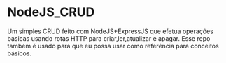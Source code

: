 # NodeJS_CRUD
Um simples CRUD feito com NodeJS+ExpressJS que efetua operações basicas usando rotas HTTP para criar,ler,atualizar e apagar. 
Esse repo também é usado para que eu possa usar como referência para conceitos básicos.
